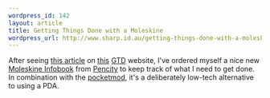 ```yaml
--- 
wordpress_id: 142
layout: article
title: Getting Things Done with a Moleskine
wordpress_url: http://www.sharp.id.au/getting-things-done-with-a-moleskine/
---
```

After seeing <a href="http://gtd.marvelz.com/blog/2007/01/06/gtd-hack-for-pocket-moleskine-infobook/">this article</a> on <a href="http://gtd.marvelz.com/blog/">this</a> <a href="http://en.wikipedia.org/wiki/Getting_Things_Done">GTD</a> website, I've ordered myself a nice new <a href="http://www.moleskineus.com/infobook.html">Moleskine Infobook</a> from <a href="http://www.pencity.com.au">Pencity</a> to keep track of what I need to get done. In combination with the <a href="http://www.pocketmod.com/">pocketmod</a>,  it's a deliberately low-tech alternative to using a PDA.
